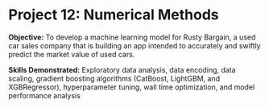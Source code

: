 # Project 12: Numerical Methods
 
**Objective:** To develop a machine learning model for Rusty Bargain, a used car sales company that is building an app intended to accurately and swiftly predict the market value of used cars.

**Skills Demonstrated:** Exploratory data analysis, data encoding, data scaling, gradient boosting algorithms (CatBoost, LightGBM, and XGBRegressor), hyperparameter tuning, wall time optimization, and model performance analysis
